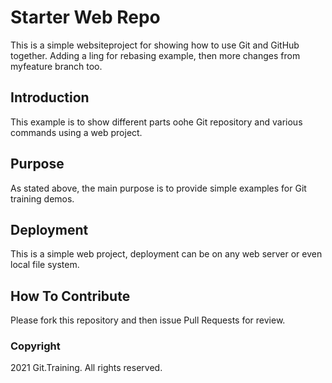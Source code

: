 # Starter Web Repo

This is a simple websiteproject for showing how to use Git and GitHub together.
Adding a ling for rebasing example, then more changes from myfeature branch too.

## Introduction

This example is to show different parts oohe Git repository and various commands using a web project.

## Purpose

As stated above, the main purpose is to provide simple examples for Git training demos.

## Deployment

This is a simple web project, deployment can be on any web server or even local file system.

## How To Contribute

Please fork this repository and then issue Pull Requests for review.

### Copyright

2021 Git.Training. All rights reserved.